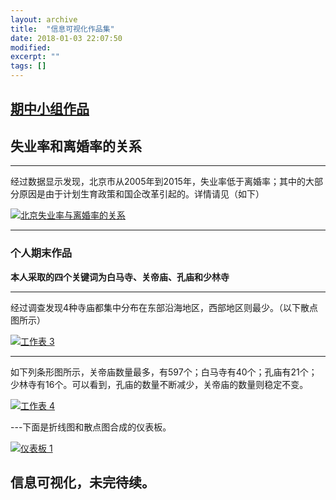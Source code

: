 ```yaml
---
layout: archive
title:  "信息可视化作品集"
date: 2018-01-03 22:07:50 
modified:
excerpt: ""
tags: []
---
```

## <strong>[期中小组作品](https://690244957.github.io/%E6%96%B0%E5%BB%BA%E6%96%87%E4%BB%B6%E5%A4%B9/Tableau.html)</strong>

## 失业率和离婚率的关系
---
经过数据显示发现，北京市从2005年到2015年，失业率低于离婚率；其中的大部分原因是由于计划生育政策和国企改革引起的。详情请见（如下）

<div class='tableauPlaceholder' id='viz1515088595665' style='position: relative'><noscript><a href='#'><img alt='北京失业率与离婚率的关系 ' src='https:&#47;&#47;public.tableau.com&#47;static&#47;images&#47;2_&#47;2_1961&#47;sheet2&#47;1_rss.png' style='border: none' /></a></noscript><object class='tableauViz'  style='display:none;'><param name='host_url' value='https%3A%2F%2Fpublic.tableau.com%2F' /> <param name='embed_code_version' value='3' /> <param name='site_root' value='' /><param name='name' value='2_1961&#47;sheet2' /><param name='tabs' value='no' /><param name='toolbar' value='yes' /><param name='static_image' value='https:&#47;&#47;public.tableau.com&#47;static&#47;images&#47;2_&#47;2_1961&#47;sheet2&#47;1.png' /> <param name='animate_transition' value='yes' /><param name='display_static_image' value='yes' /><param name='display_spinner' value='yes' /><param name='display_overlay' value='yes' /><param name='display_count' value='yes' /></object></div><script type='text/javascript'>var divElement = document.getElementById('viz1515088595665');var vizElement = divElement.getElementsByTagName('object')[0];vizElement.style.width='100%';vizElement.style.height=(divElement.offsetWidth*0.75)+'px';var scriptElement = document.createElement('script');scriptElement.src = 'https://public.tableau.com/javascripts/api/viz_v1.js';vizElement.parentNode.insertBefore(scriptElement, vizElement);</script>



---
### <strong>个人期末作品</strong>

**本人采取的四个关键词为白马寺、关帝庙、孔庙和少林寺**

---
经过调查发现4种寺庙都集中分布在东部沿海地区，西部地区则最少。（以下散点图所示）

<div class='tableauPlaceholder' id='viz1515089115056' style='position: relative'><noscript><a href='#'><img alt='工作表 3 ' src='https:&#47;&#47;public.tableau.com&#47;static&#47;images&#47;_1&#47;_18169&#47;3&#47;1_rss.png' style='border: none' /></a></noscript><object class='tableauViz'  style='display:none;'><param name='host_url' value='https%3A%2F%2Fpublic.tableau.com%2F' /> <param name='embed_code_version' value='3' /> <param name='site_root' value='' /><param name='name' value='_18169&#47;3' /><param name='tabs' value='no' /><param name='toolbar' value='yes' /><param name='static_image' value='https:&#47;&#47;public.tableau.com&#47;static&#47;images&#47;_1&#47;_18169&#47;3&#47;1.png' /> <param name='animate_transition' value='yes' /><param name='display_static_image' value='yes' /><param name='display_spinner' value='yes' /><param name='display_overlay' value='yes' /><param name='display_count' value='yes' /></object></div><script type='text/javascript'>var divElement = document.getElementById('viz1515089115056');var vizElement = divElement.getElementsByTagName('object')[0];vizElement.style.width='100%';vizElement.style.height=(divElement.offsetWidth*0.75)+'px';var scriptElement = document.createElement('script');scriptElement.src = 'https://public.tableau.com/javascripts/api/viz_v1.js';vizElement.parentNode.insertBefore(scriptElement, vizElement);</script>



---
如下列条形图所示，关帝庙数量最多，有597个；白马寺有40个；孔庙有21个；少林寺有16个。可以看到，孔庙的数量不断减少，关帝庙的数量则稳定不变。

<div class='tableauPlaceholder' id='viz1515089451312' style='position: relative'><noscript><a href='#'><img alt='工作表 4 ' src='https:&#47;&#47;public.tableau.com&#47;static&#47;images&#47;GB&#47;GBHBMFND4&#47;1_rss.png' style='border: none' /></a></noscript><object class='tableauViz'  style='display:none;'><param name='host_url' value='https%3A%2F%2Fpublic.tableau.com%2F' /> <param name='embed_code_version' value='3' /> <param name='path' value='shared&#47;GBHBMFND4' /> <param name='toolbar' value='yes' /><param name='static_image' value='https:&#47;&#47;public.tableau.com&#47;static&#47;images&#47;GB&#47;GBHBMFND4&#47;1.png' /> <param name='animate_transition' value='yes' /><param name='display_static_image' value='yes' /><param name='display_spinner' value='yes' /><param name='display_overlay' value='yes' /><param name='display_count' value='yes' /></object></div><script type='text/javascript'>var divElement = document.getElementById('viz1515089451312');var vizElement = divElement.getElementsByTagName('object')[0];vizElement.style.width='100%';vizElement.style.height=(divElement.offsetWidth*0.75)+'px';var scriptElement = document.createElement('script');scriptElement.src = 'https://public.tableau.com/javascripts/api/viz_v1.js';vizElement.parentNode.insertBefore(scriptElement, vizElement);</script>

---下面是折线图和散点图合成的仪表板。

<div class='tableauPlaceholder' id='viz1515089525818' style='position: relative'><noscript><a href='#'><img alt='仪表板 1 ' src='https:&#47;&#47;public.tableau.com&#47;static&#47;images&#47;_1&#47;_18169&#47;1&#47;1_rss.png' style='border: none' /></a></noscript><object class='tableauViz'  style='display:none;'><param name='host_url' value='https%3A%2F%2Fpublic.tableau.com%2F' /> <param name='embed_code_version' value='3' /> <param name='site_root' value='' /><param name='name' value='_18169&#47;1' /><param name='tabs' value='no' /><param name='toolbar' value='yes' /><param name='static_image' value='https:&#47;&#47;public.tableau.com&#47;static&#47;images&#47;_1&#47;_18169&#47;1&#47;1.png' /> <param name='animate_transition' value='yes' /><param name='display_static_image' value='yes' /><param name='display_spinner' value='yes' /><param name='display_overlay' value='yes' /><param name='display_count' value='yes' /></object></div><script type='text/javascript'>var divElement = document.getElementById('viz1515089525818');var vizElement = divElement.getElementsByTagName('object')[0];vizElement.style.width='650px';vizElement.style.height='887px';var scriptElement = document.createElement('script');scriptElement.src = 'https://public.tableau.com/javascripts/api/viz_v1.js';vizElement.parentNode.insertBefore(scriptElement, vizElement);</script>


## 信息可视化，未完待续。